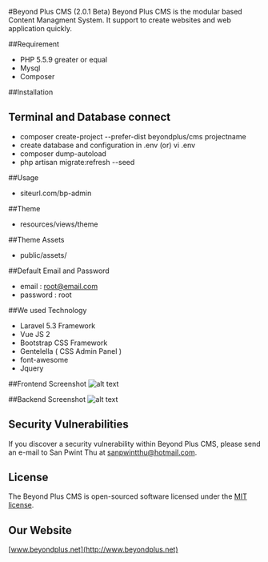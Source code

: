 #Beyond Plus CMS (2.0.1 Beta)
Beyond Plus CMS is the modular based Content Managment System. It support to create websites and web application quickly. 

##Requirement

* PHP 5.5.9 greater or equal
* Mysql
* Composer

##Installation

## Terminal and Database connect

* composer create-project --prefer-dist beyondplus/cms projectname
* create database and configuration in .env (or) vi .env
* composer dump-autoload
* php artisan migrate:refresh --seed

##Usage
* siteurl.com/bp-admin

##Theme
* resources/views/theme

##Theme Assets
* public/assets/

##Default Email and Password
* email 	: root@email.com
* password	: root

##We used Technology
* Laravel 5.3 Framework
* Vue JS 2
* Bootstrap CSS Framework
* Gentelella ( CSS Admin Panel )
* font-awesome
* Jquery

##Frontend Screenshot
![alt text](https://github.com/BeyondPlusTrainingCentre/cms/raw/master/frontend.png "Front Screenshot")

##Backend Screenshot
![alt text](https://github.com/BeyondPlusTrainingCentre/cms/raw/master/backend.png "Backend Screenshot")

## Security Vulnerabilities

If you discover a security vulnerability within Beyond Plus CMS, please send an e-mail to San Pwint Thu at sanpwintthu@hotmail.com.

## License

The Beyond Plus CMS is open-sourced software licensed under the [MIT license](http://opensource.org/licenses/MIT).

## Our Website

[www.beyondplus.net](http://www.beyondplus.net)

